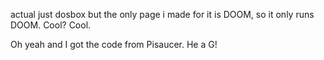 actual just dosbox but the only page i made for it is DOOM, so it only runs DOOM. Cool? Cool. 

Oh yeah and I got the code from Pisaucer. He a G!

